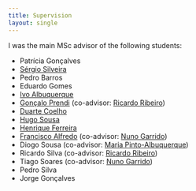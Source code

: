 ```yaml
---
title: Supervision
layout: single
---
```


I was the main MSc advisor of the following students:

- Patrícia Gonçalves
- [Sérgio Silveira](https://www.linkedin.com/in/sérgio-silveira-4a66b796/)
- Pedro Barros
- Eduardo Gomes
- [Ivo Albuquerque](https://www.linkedin.com/in/ivo-albuquerque-a00bb778)
- [Gonçalo Prendi](https://www.linkedin.com/in/goncaloprendi) (co-advisor: [Ricardo Ribeiro](https://www.hlt.inesc-id.pt/~rdmr/))
- [Duarte Coelho](https://www.linkedin.com/in/duarte-coelho-224667ba)
- [Hugo Sousa](https://www.linkedin.com/in/hugo-sousa-43456928/)
- [Henrique Ferreira](https://www.linkedin.com/in/henrique-ferreira-b335047a/)
- [Francisco Alfredo](https://www.linkedin.com/in/francisco-alfredo/) (co-advisor: [Nuno Garrido](https://ciencia.iscte-iul.pt/authors/nuno-miguel-de-figueiredo-garrido/cv))
- Diogo Sousa (co-advisor: [Maria Pinto-Albuquerque](https://ciencia.iscte-iul.pt/authors/maria-cabral-diogo-pinto-albuquerque/cv))
- Ricardo Silva (co-advisor: [Ricardo Ribeiro](https://www.hlt.inesc-id.pt/~rdmr/))
- Tiago Soares (co-advisor: [Nuno Garrido](https://ciencia.iscte-iul.pt/authors/nuno-miguel-de-figueiredo-garrido/cv))
- Pedro Silva
- Jorge Gonçalves
